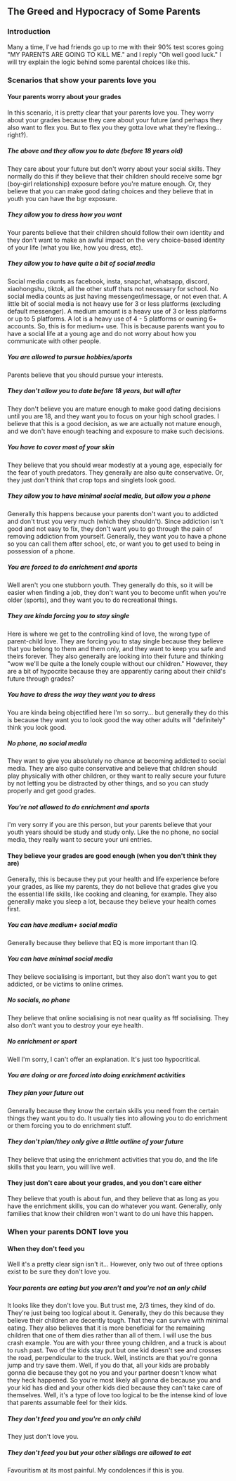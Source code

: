 <body>
  <h2>The Greed and Hypocracy of Some Parents</h2>
  <h3>Introduction</h3>
  <p>Many a time, I've had friends go up to me with their 90% test scores going "MY PARENTS ARE GOING TO KILL ME." and I reply "Oh well good luck." I will try explain the logic behind some parental choices like this.</h4>
  <h3>Scenarios that show your parents love you</h3>
  <h4>Your parents worry about your grades</h4>
  <p>In this scenario, it is pretty clear that your parents love you. They worry about your grades because they care about your future (and perhaps they also want to flex you. But to flex you they gotta love what they're flexing... right?).</p>
  <h5>The above and they allow you to date (before 18 years old)</h5>
  <p>They care about your future but don't worry about your social skills. They normally do this if they believe that their children should receive some bgr (boy-girl relationship) exposure before you're mature enough. Or, they believe that you can make good dating choices and they believe that in youth you can have the bgr exposure.</p>
  <h5>They allow you to dress how you want</h5>
  <p>Your parents believe that their children should follow their own identity and they don't want to make an awful impact on the very choice-based identity of your life (what you like, how you dress, etc).</p>
  <h5>They allow you to have quite a bit of social media</h5>
  <p>Social media counts as facebook, insta, snapchat, whatsapp, discord, xiaohongshu, tiktok, all the other stuff thats not necessary for school. No social media counts as just having messenger/imessage, or not even that. A little bit of social media is not heavy use for 3 or less platforms (excluding default messenger). A medium amount is a heavy use of 3 or less platforms or up to 5 platforms. A lot is a heavy use of 4 - 5 platforms or owning 6+ accounts. So, this is for medium+ use. This is because parents want you to have a social life at a young age and do not worry about how you communicate with other people.</p>
  <h5>You are allowed to pursue hobbies/sports</h5>
  <p>Parents believe that you should pursue your interests.</p>
  <h5>They don't allow you to date before 18 years, but will after</h5>
  <p>They don't believe you are mature enough to make good dating decisions until you are 18, and they want you to focus on your high school grades. I believe that this is a good decision, as we are actually not mature enough, and we don't have enough teaching and exposure to make such decisions.</p>
  <h5>You have to cover most of your skin</h5>
  <p>They believe that you should wear modestly at a young age, especially for the fear of youth predators. They generally are also quite conservative. Or, they just don't think that crop tops and singlets look good.</p>
  <h5>They allow you to have minimal social media, but allow you a phone</h5>
  <p>Generally this happens because your parents don't want you to addicted and don't trust you very much (which they shouldn't). Since addiction isn't good and not easy to fix, they don't want you to go through the pain of removing addiction from yourself. Generally, they want you to have a phone so you can call them after school, etc, or want you to get used to being in possession of a phone.</p>
  <h5>You are forced to do enrichment and sports</h5>
  <p>Well aren't you one stubborn youth. They generally do this, so it will be easier when finding a job, they don't want you to become unfit when you're older (sports), and they want you to do recreational things.</p>
  <h5>They are kinda forcing you to stay single</h5>
  <p>Here is where we get to the controlling kind of love, the wrong type of parent-child love. They are forcing you to stay single because they believe that you belong to them and them only, and they want to keep you safe and theirs forever. They also generally are looking into their future and thinking "wow we'll be quite a the lonely couple without our children." However, they are a bit of hypocrite because they are apparently caring about their child's future through grades?</p>
  <h5>You have to dress the way they want you to dress</h5>
  <p>You are kinda being objectified here I'm so sorry... but generally they do this is because they want you to look good the way other adults will "definitely" think you look good.</p>
  <h5>No phone, no social media</h5>
  <p>They want to give you absolutely no chance at becoming addicted to social media. They are also quite conservative and believe that children should play physically with other children, or they want to really secure your future by not letting you be distracted by other things, and so you can study properly and get good grades.</p>
  <h5>You're not allowed to do enrichment and sports</h5>
  <p>I'm very sorry if you are this person, but your parents believe that your youth years should be study and study only. Like the no phone, no social media, they really want to secure your uni entries.</p>
  <h4>They believe your grades are good enough (when you don't think they are)</h4>
  <p>Generally, this is because they put your health and life experience before your grades, as like my parents, they do not believe that grades give you the essential life skills, like cooking and cleaning, for example. They also generally make you sleep a lot, because they believe your health comes first.</p>
  <h5>You can have medium+ social media</h5>
  <p>Generally because they believe that EQ is more important than IQ.</p>
  <h5>You can have minimal social media</h5>
  <p>They believe socialising is important, but they also don't want you to get addicted, or be victims to online crimes.</p>
  <h5>No socials, no phone</h5>
  <p>They believe that online socialising is not near quality as ftf socialising. They also don't want you to destroy your eye health.</p>
  <h5>No enrichment or sport</h5>
  <p>Well I'm sorry, I can't offer an explanation. It's just too hypocritical.</p>
  <h5>You are doing or are forced into doing enrichment activities</h5>
  <h5>They plan your future out</h5>
  <p>Generally because they know the certain skills you need from the certain things they want you to do. It usually ties into allowing you to do enrichment or them forcing you to do enrichment stuff.</p>
  <h5>They don't plan/they only give a little outline of your future</h5>
  <p>They believe that using the enrichment activities that you do, and the life skills that you learn, you will live well.</p>
  <h4>They just don't care about your grades, and you don't care either</h4>
  <p>They believe that youth is about fun, and they believe that as long as you have the enrichment skills, you can do whatever you want. Generally, only families that know their children won't want to do uni have this happen.</p>
  <h3>When your parents DONT love you</h3>
  <h4>When they don't feed you</h4>
  <p>Well it's a pretty clear sign isn't it... However, only two out of three options exist to be sure they don't love you.</p>
  <h5>Your parents are eating but you aren't and you're not an only child</h5>
  <p>It looks like they don't love you. But trust me, 2/3 times, they kind of do. They're just being too logical about it. Generally, they do this because they believe their children are decently tough. That they can survive with minimal eating. They also believes that it is more beneficial for the remaining children that one of them dies rather than all of them. I will use the bus crash example. You are with your three young children, and a truck is about to rush past. Two of the kids stay put but one kid doesn't see and crosses the road, perpendicular to the truck. Well, instincts are that you're gonna jump and try save them. Well, if you do that, all your kids are probably gonna die because they got no you and your partner doesn't know what they heck happened. So you're most likely all gonna die because you and your kid has died and your other kids died because they can't take care of themselves. Well, it's a type of love too logical to be the intense kind of love that parents assumable feel for their kids.</p>
  <h5>They don't feed you and you're an only child</h5>
  <p>They just don't love you.</p>
  <h5>They don't feed you but your other siblings are allowed to eat</h5>
  <p>Favouritism at its most painful. My condolences if this is you.</p>
</body>